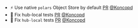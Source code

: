 - ⚡️ Use native `polars` Object Store by default [PR](https://github.com/laminlabs/lamindb/pull/2922) [@Koncopd](https://github.com/Koncopd)
- 💚 Fix hub-local tests [PR](https://github.com/laminlabs/lamindb-setup/pull/1086) [@Koncopd](https://github.com/Koncopd)
- 💚 Fix `hub-local` tests [PR](https://github.com/laminlabs/lamindb-setup/pull/1085) [@Koncopd](https://github.com/Koncopd)
